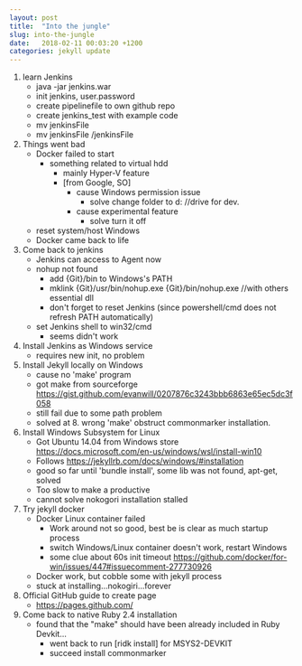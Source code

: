 ```yaml
---
layout: post
title:  "Into the jungle"
slug: into-the-jungle
date:   2018-02-11 00:03:20 +1200
categories: jekyll update
---
```

1. learn Jenkins
    - java -jar jenkins.war
    - init jenkins, user.password
    - create pipelinefile to own github repo
    - create jenkins_test with example code
    - mv jenkinsFile
    - mv jenkinsFile /jenkinsFile
2. Things went bad
    - Docker failed to start
      - something related to virtual hdd
        - mainly Hyper-V feature
        - [from Google, SO]
          - cause Windows permission issue
            - solve change folder to d: //drive for dev.
          - cause experimental feature
            - solve turn it off
    - reset system/host Windows
    - Docker came back to life
3. Come back to jenkins
    - Jenkins can access to Agent now
    - nohup not found
      - add {Git}/bin to Windows's PATH
      - mklink {Git}/usr/bin/nohup.exe {Git}/bin/nohup.exe
        //with others essential dll
      - don't forget to reset Jenkins (since powershell/cmd does not refresh PATH automatically)
    - set Jenkins shell to win32/cmd
      - seems didn't work
4. Install Jenkins as Windows service
    - requires new init, no problem
5. Install Jekyll locally on Windows
    - cause no 'make' program
    - got make from sourceforge https://gist.github.com/evanwill/0207876c3243bbb6863e65ec5dc3f058
    - still fail due to some path problem
    - solved at 8. wrong 'make' obstruct commonmarker installation.
6. Install Windows Subsystem for Linux
    - Got Ubuntu 14.04 from Windows store https://docs.microsoft.com/en-us/windows/wsl/install-win10
    - Follows https://jekyllrb.com/docs/windows/#installation
    - good so far until 'bundle install', some lib was not found, apt-get, solved
    - Too slow to make a productive
    - cannot solve nokogori installation stalled
7. Try jekyll docker
    - Docker Linux container failed
      - Work around not so good, best be is clear as much startup process
      - switch Windows/Linux container doesn't work, restart Windows
      - some clue about 60s init timeout https://github.com/docker/for-win/issues/447#issuecomment-277730926
    - Docker work, but cobble some with jekyll process
    - stuck at installing...nokogiri...forever
8. Official GitHub guide to create page
    - https://pages.github.com/
9. Come back to native Ruby 2.4 installation
    - found that the "make" should have been already included in Ruby Devkit...
      - went back to run [ridk install] for MSYS2-DEVKIT
      - succeed install commonmarker
